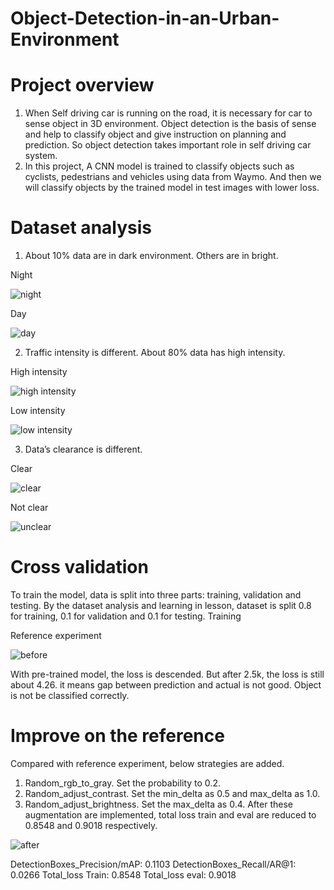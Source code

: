 # Object-Detection-in-an-Urban-Environment

# Project overview
1. When Self driving car is running on the road, it is necessary for car to sense object in 3D environment. Object detection is the basis of sense and help to classify object and give instruction on planning and prediction. So object detection takes important role in self driving car system.
2. In this project, A CNN model is trained to classify objects such as cyclists, pedestrians and vehicles using data from Waymo. And then we will classify objects by the trained model in test images with lower loss. 
# Dataset analysis
1. About 10% data are in dark environment. Others are in bright. 

Night      

![night](https://user-images.githubusercontent.com/99339837/153398084-f9d3ddea-5d23-44f4-bda9-aaa1ecb37c4f.jpg)

Day

![day](https://user-images.githubusercontent.com/99339837/153398017-5336c4ed-6d45-4736-8794-613f0b237ad0.jpg)


       
2. Traffic intensity is different. About 80% data has high intensity.

High intensity

![high intensity](https://user-images.githubusercontent.com/99339837/153402604-ca183133-97df-4386-9f42-277638035cb9.jpg)


Low intensity

 ![low intensity](https://user-images.githubusercontent.com/99339837/153401309-a31dcabd-1ea9-4e8b-9369-0fe7c12421c6.jpg)
      

3. Data’s clearance is different.

Clear 


![clear](https://user-images.githubusercontent.com/99339837/153400726-d0c76308-8ca9-4922-a7f9-b5c0b63b4109.jpg)

Not clear
 
 
![unclear](https://user-images.githubusercontent.com/99339837/153401355-c5291b1b-4469-4ad1-9685-22329ea45f43.jpg)

# Cross validation
To train the model, data is split into three parts: training, validation and testing. By the dataset analysis and learning in lesson, dataset is split 0.8 for training, 0.1 for validation and 0.1 for testing. 
Training

Reference experiment




![before](https://user-images.githubusercontent.com/99339837/153402771-86d8fe5d-a29e-4088-b4d9-7673caa91896.jpg)





With pre-trained model, the loss is descended. But after 2.5k, the loss is still about 4.26. it means gap between prediction and actual is not good. Object is not be classified correctly.



# Improve on the reference
Compared with reference experiment, below strategies are added.
1. Random_rgb_to_gray. Set the probability to 0.2.
2. Random_adjust_contrast. Set the min_delta as 0.5 and max_delta as 1.0.
3. Random_adjust_brightness. Set the max_delta as 0.4.
After these augmentation are implemented, total loss train and eval are reduced to 0.8548 and 0.9018 respectively.

 ![after](https://user-images.githubusercontent.com/99339837/153401113-f6b3fadf-cd3b-452e-a02f-448c7e5a752d.jpg)


DetectionBoxes_Precision/mAP: 0.1103
DetectionBoxes_Recall/AR@1: 0.0266
Total_loss Train: 0.8548
Total_loss eval:  0.9018

